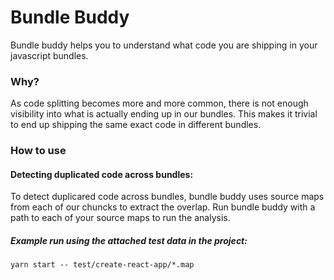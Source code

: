 # Bundle Buddy

Bundle buddy helps you to understand what code you are shipping in your javascript bundles.

### Why?

As code splitting becomes more and more common, there is not enough visibility into what is actually ending up in our bundles. This makes it trivial to end up shipping the same exact code in different bundles.

### How to use

#### Detecting duplicated code across bundles:

To detect duplicared code across bundles, bundle buddy uses source maps from each of our chuncks to extract the overlap. Run bundle buddy with a path to each of your source maps to run the analysis.

##### Example run using the attached test data in the project:

`yarn start -- test/create-react-app/*.map`